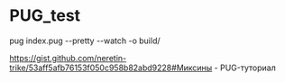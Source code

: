 # PUG_test

pug index.pug --pretty --watch -o build/

https://gist.github.com/neretin-trike/53aff5afb76153f050c958b82abd9228#Миксины - PUG-туториал
